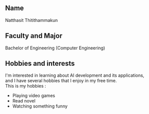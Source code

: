 ## Name
Natthasit Thitithammakun

## Faculty and Major
Bachelor of Engineering (Computer Engineering)<br>

## Hobbies and interests
I'm interested in learning about AI development and its applications,<br>
and I have several hobbies that I enjoy in my free time.<br>
This is my hobbies :
- Playing video games
- Read novel
- Watching something funny
